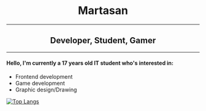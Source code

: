 <h1 align="center">Martasan</h1>

---

<h2 align="center">Developer, Student, Gamer</h2>

---

<h4> Hello, I'm currently a 17 years old IT student who's interested in: </h4>

- Frontend development
- Game development
- Graphic design/Drawing

[![Top Langs](https://github-readme-stats.vercel.app/api/top-langs/?username=Martasantenbo&layout=compact)](https://github.com/anuraghazra/github-readme-stats)

